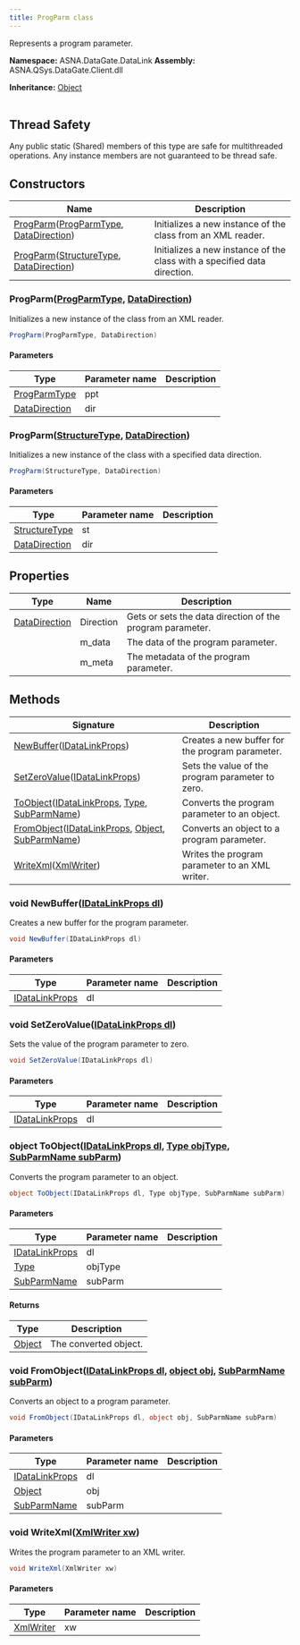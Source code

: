 ```yaml
---
title: ProgParm class
---
```


Represents a program parameter.

**Namespace:** ASNA.DataGate.DataLink
**Assembly:** ASNA.QSys.DataGate.Client.dll

**Inheritance:** [Object](https://docs.microsoft.com/en-us/dotnet/api/system.object)
<br>
<br>
## Thread Safety

Any public static (Shared) members of this type are safe for multithreaded operations. Any instance members are not guaranteed to be thread safe.

## Constructors

| Name | Description |
| --- | --- |
| [ProgParm](#progparm-progparmtype-datadirection-)([ProgParmType](/reference/datagate/data-gate-data-link/prog-parm-type.html), [DataDirection](/reference/datagate/data-gate-common/data-direction.html)) | Initializes a new instance of the  class from an XML reader.
| [ProgParm](#progparm-structuretype-datadirection-)([StructureType](/reference/datagate/data-gate-data-link/structure-type.html), [DataDirection](/reference/datagate/data-gate-common/data-direction.html)) | Initializes a new instance of the  class with a specified data direction.

### ProgParm([ProgParmType](/reference/datagate/data-gate-data-link/prog-parm-type.html), [DataDirection](/reference/datagate/data-gate-common/data-direction.html))

Initializes a new instance of the  class from an XML reader.

```cs
ProgParm(ProgParmType, DataDirection)
```

#### Parameters

| Type | Parameter name | Description
| --- | --- | ---
| [ProgParmType](/reference/datagate/data-gate-data-link/prog-parm-type.html) | ppt | 
| [DataDirection](/reference/datagate/data-gate-common/data-direction.html) | dir | 

### ProgParm([StructureType](/reference/datagate/data-gate-data-link/structure-type.html), [DataDirection](/reference/datagate/data-gate-common/data-direction.html))

Initializes a new instance of the  class with a specified data direction.

```cs
ProgParm(StructureType, DataDirection)
```

#### Parameters

| Type | Parameter name | Description
| --- | --- | ---
| [StructureType](/reference/datagate/data-gate-data-link/structure-type.html) | st | 
| [DataDirection](/reference/datagate/data-gate-common/data-direction.html) | dir | 

## Properties

| Type | Name | Description
| --- | --- | --- 
| [DataDirection](/reference/datagate/data-gate-common/data-direction.html) | Direction | Gets or sets the data direction of the program parameter. |
|  | m_data | The data of the program parameter. |
|  | m_meta | The metadata of the program parameter. |

## Methods

| Signature | Description |
| --- | --- |
| [NewBuffer](#newbuffer-idatalinkprops-)([IDataLinkProps](https://learn.microsoft.com/en-us/dotnet/api/)) | Creates a new buffer for the program parameter.
| [SetZeroValue](#setzerovalue-idatalinkprops-)([IDataLinkProps](https://learn.microsoft.com/en-us/dotnet/api/)) | Sets the value of the program parameter to zero.
| [ToObject](#toobject-idatalinkprops-type-subparmname-)([IDataLinkProps](https://learn.microsoft.com/en-us/dotnet/api/), [Type](https://docs.microsoft.com/en-us/dotnet/api/system.type), [SubParmName](https://learn.microsoft.com/en-us/dotnet/api/)) | Converts the program parameter to an object.
| [FromObject](#fromobject-idatalinkprops-object-subparmname-)([IDataLinkProps](https://learn.microsoft.com/en-us/dotnet/api/), [Object](https://docs.microsoft.com/en-us/dotnet/api/system.object), [SubParmName](https://learn.microsoft.com/en-us/dotnet/api/)) | Converts an object to a program parameter.
| [WriteXml](#writexml-xmlwriter-)([XmlWriter](https://learn.microsoft.com/en-us/dotnet/api/system.xml.xmlwriter?view=net-8.0)) | Writes the program parameter to an XML writer.

### void NewBuffer([IDataLinkProps dl](https://learn.microsoft.com/en-us/dotnet/api/))

Creates a new buffer for the program parameter.

```cs
void NewBuffer(IDataLinkProps dl)
```

#### Parameters

| Type | Parameter name | Description
| --- | --- | ---
| [IDataLinkProps](https://learn.microsoft.com/en-us/dotnet/api/) | dl | 

### void SetZeroValue([IDataLinkProps dl](https://learn.microsoft.com/en-us/dotnet/api/))

Sets the value of the program parameter to zero.

```cs
void SetZeroValue(IDataLinkProps dl)
```

#### Parameters

| Type | Parameter name | Description
| --- | --- | ---
| [IDataLinkProps](https://learn.microsoft.com/en-us/dotnet/api/) | dl | 

### object ToObject([IDataLinkProps dl](https://learn.microsoft.com/en-us/dotnet/api/), [Type objType](https://docs.microsoft.com/en-us/dotnet/api/system.type), [SubParmName subParm](https://learn.microsoft.com/en-us/dotnet/api/))

Converts the program parameter to an object.

```cs
object ToObject(IDataLinkProps dl, Type objType, SubParmName subParm)
```

#### Parameters

| Type | Parameter name | Description
| --- | --- | ---
| [IDataLinkProps](https://learn.microsoft.com/en-us/dotnet/api/) | dl | 
| [Type](https://docs.microsoft.com/en-us/dotnet/api/system.type) | objType | 
| [SubParmName](https://learn.microsoft.com/en-us/dotnet/api/) | subParm | 

#### Returns

| Type | Description
| --- | ---
| [Object](https://docs.microsoft.com/en-us/dotnet/api/system.object) | The converted object.

### void FromObject([IDataLinkProps dl](https://learn.microsoft.com/en-us/dotnet/api/), [object obj](https://docs.microsoft.com/en-us/dotnet/api/system.object), [SubParmName subParm](https://learn.microsoft.com/en-us/dotnet/api/))

Converts an object to a program parameter.

```cs
void FromObject(IDataLinkProps dl, object obj, SubParmName subParm)
```

#### Parameters

| Type | Parameter name | Description
| --- | --- | ---
| [IDataLinkProps](https://learn.microsoft.com/en-us/dotnet/api/) | dl | 
| [Object](https://docs.microsoft.com/en-us/dotnet/api/system.object) | obj | 
| [SubParmName](https://learn.microsoft.com/en-us/dotnet/api/) | subParm | 

### void WriteXml([XmlWriter xw](https://learn.microsoft.com/en-us/dotnet/api/system.xml.xmlwriter?view=net-8.0))

Writes the program parameter to an XML writer.

```cs
void WriteXml(XmlWriter xw)
```

#### Parameters

| Type | Parameter name | Description
| --- | --- | ---
| [XmlWriter](https://learn.microsoft.com/en-us/dotnet/api/system.xml.xmlwriter?view=net-8.0) | xw | 
